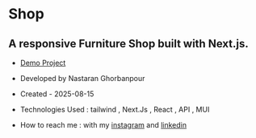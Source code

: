# Shop
## A responsive Furniture Shop built with **Next.js**.



- [Demo Project](https://shop-red-seven-36.vercel.app/)  
  
- Developed by Nastaran Ghorbanpour
  
- Created - 2025-08-15
  
- Technologies Used : tailwind , Next.Js , React , API , MUI
  
- How to reach me : with my 
[instagram](https://www.instagram.com/nestacode.lab/) and 
[linkedin](https://www.linkedin.com/in/nastaran-ghorbanpour-027a7b349/)
